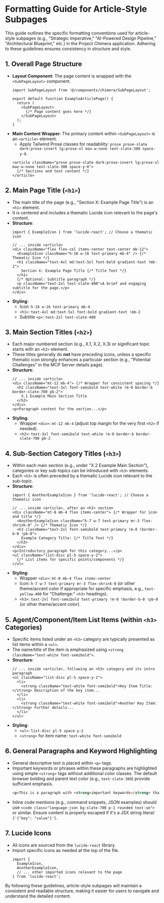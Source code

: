 
# Formatting Guide for Article-Style Subpages

This guide outlines the specific formatting conventions used for article-style subpages (e.g., "Strategic Imperative," "AI-Powered Design Pipeline," "Architectural Blueprint," etc.) in the Project Chimera application. Adhering to these guidelines ensures consistency in structure and style.

## 1. Overall Page Structure

*   **Layout Component**: The page content is wrapped with the `<SubPageLayout>` component.
    ```tsx
    import SubPageLayout from '@/components/chimera/SubPageLayout';

    export default function ExampleArticlePage() {
      return (
        <SubPageLayout>
          {/* Page content goes here */}
        </SubPageLayout>
      );
    }
    ```
*   **Main Content Wrapper**: The primary content within `<SubPageLayout>` is an `<article>` element.
    *   Apply Tailwind Prose classes for readability: `prose prose-slate dark:prose-invert lg:prose-xl max-w-none text-slate-300 space-y-6`.
    ```tsx
    <article className="prose prose-slate dark:prose-invert lg:prose-xl max-w-none text-slate-300 space-y-6">
      {/* Sections and text content */}
    </article>
    ```

## 2. Main Page Title (`<h1>`)

*   The main title of the page (e.g., "Section X: Example Page Title") is an `<h1>` element.
*   It is centered and includes a thematic Lucide icon relevant to the page's content.
*   **Structure**:
    ```tsx
    import { ExampleIcon } from 'lucide-react'; // Choose a thematic icon

    // ... inside <article>
    <div className="flex flex-col items-center text-center mb-12">
      <ExampleIcon className="h-16 w-16 text-primary mb-4" /> {/* Thematic Icon */}
      <h1 className="text-4xl md:text-5xl font-bold gradient-text !mb-2">
        Section X: Example Page Title {/* Title Text */}
      </h1>
      {/* Optional: Subtitle paragraph */}
      <p className="text-2xl text-slate-400">A brief and engaging subtitle for the page.</p>
    </div>
    ```
*   **Styling**:
    *   Icon: `h-16 w-16 text-primary mb-4`
    *   `<h1>`: `text-4xl md:text-5xl font-bold gradient-text !mb-2`
    *   Subtitle `<p>`: `text-2xl text-slate-400`

## 3. Main Section Titles (`<h2>`)

*   Each major numbered section (e.g., X.1, X.2, X.3) or significant topic starts with an `<h2>` element.
*   These titles generally do **not** have preceding icons, unless a specific thematic icon strongly enhances a particular section (e.g., "Potential Challenges" in the MCP Server details page).
*   **Structure**:
    ```tsx
    // ... inside <article>
    <div className="mt-12 mb-4"> {/* Wrapper for consistent spacing */}
      <h2 className="text-3xl font-semibold text-white !m-0 border-b border-slate-700 pb-2">
        X.1 Example Main Section Title
      </h2>
    </div>
    <p>Paragraph content for the section...</p>
    ```
*   **Styling**:
    *   Wrapper `<div>`: `mt-12 mb-4` (adjust top margin for the very first `<h2>` if needed).
    *   `<h2>`: `text-3xl font-semibold text-white !m-0 border-b border-slate-700 pb-2`

## 4. Sub-Section Category Titles (`<h3>`)

*   Within each main section (e.g., under "X.2 Example Main Section"), categories or key sub-topics can be introduced with `<h3>` elements.
*   Each `<h3>` is often preceded by a thematic Lucide icon relevant to the sub-topic.
*   **Structure**:
    ```tsx
    import { AnotherExampleIcon } from 'lucide-react'; // Choose a thematic icon

    // ... inside <article>, after an <h2> section
    <div className="mt-8 mb-4 flex items-center"> {/* Wrapper for icon and title */}
      <AnotherExampleIcon className="h-7 w-7 text-primary mr-3 flex-shrink-0" /> {/* Thematic Icon */}
      <h3 className="text-2xl font-semibold text-primary !m-0 !border-b-0 !pb-0">
        Example Category Title: {/* Title Text */}
      </h3>
    </div>
    <p>Introductory paragraph for this category...</p>
    <ul className="list-disc pl-5 space-y-2">
      {/* List items for specific points/components */}
    </ul>
    ```
*   **Styling**:
    *   Wrapper `<div>`: `mt-8 mb-4 flex items-center`
    *   Icon: `h-7 w-7 text-primary mr-3 flex-shrink-0` (or other theme/accent color if appropriate for specific emphasis, e.g., `text-yellow-400` for "Challenge:" `<h3>` headings).
    *   `<h3>`: `text-2xl font-semibold text-primary !m-0 !border-b-0 !pb-0` (or other theme/accent color).

## 5. Agent/Component/Item List Items (within `<h3>` Categories)

*   Specific items listed under an `<h3>` category are typically presented as list items within a `<ul>`.
*   The name/title of the item is emphasized using `<strong className="text-white font-semibold">`.
*   **Structure**:
    ```tsx
    // ... inside <article>, following an <h3> category and its intro paragraph
    <ul className="list-disc pl-5 space-y-2">
      <li>
        <strong className="text-white font-semibold">Key Item Title:</strong> Description of the key item...
      </li>
      <li>
        <strong className="text-white font-semibold">Another Key Item:</strong> Further details...
      </li>
    </ul>
    ```
*   **Styling**:
    *   `<ul>`: `list-disc pl-5 space-y-2`
    *   `<strong>` for item name: `text-white font-semibold`

## 6. General Paragraphs and Keyword Highlighting

*   General descriptive text is placed within `<p>` tags.
*   Important keywords or phrases within these paragraphs are highlighted using simple `<strong>` tags without additional color classes. The default browser bolding and parent text color (e.g., `text-slate-300`) provide sufficient emphasis.
    ```html
    <p>This is a paragraph with <strong>important keywords</strong> that need emphasis. The system uses <strong>RAG</strong> and <strong>CAG</strong>.</p>
    ```
*   Inline code mentions (e.g., command snippets, JSON examples) should use `<code class="language-json bg-slate-700 p-1 rounded text-sm">` or similar. Ensure content is properly escaped if it's a JSX string literal: `{'{"key": "value"}'}`.

## 7. Lucide Icons

*   All icons are sourced from the `lucide-react` library.
*   Import specific icons as needed at the top of the file.
    ```tsx
    import {
      ExampleIcon,
      AnotherExampleIcon,
      // ... other imported icons relevant to the page
    } from 'lucide-react';
    ```

By following these guidelines, article-style subpages will maintain a consistent and readable structure, making it easier for users to navigate and understand the detailed content.
